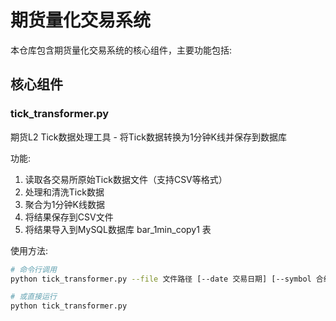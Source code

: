 # 期货量化交易系统

本仓库包含期货量化交易系统的核心组件，主要功能包括:

## 核心组件

### tick_transformer.py

期货L2 Tick数据处理工具 - 将Tick数据转换为1分钟K线并保存到数据库

功能:
1. 读取各交易所原始Tick数据文件（支持CSV等格式）
2. 处理和清洗Tick数据
3. 聚合为1分钟K线数据
4. 将结果保存到CSV文件
5. 将结果导入到MySQL数据库 bar_1min_copy1 表

使用方法:
```bash
# 命令行调用
python tick_transformer.py --file 文件路径 [--date 交易日期] [--symbol 合约代码] [--to-db] [--debug]

# 或直接运行
python tick_transformer.py
```